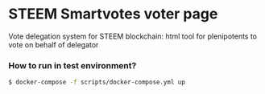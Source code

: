 # STEEM Smartvotes voter page
Vote delegation system for STEEM blockchain: html tool for plenipotents to vote on behalf of delegator

### How to run in test environment?

```bash
$ docker-compose -f scripts/docker-compose.yml up
```